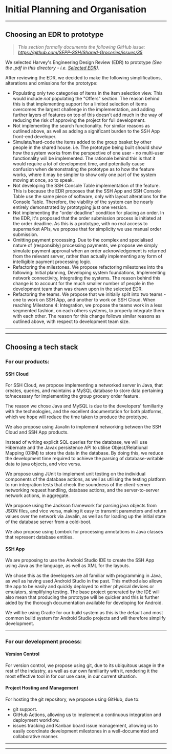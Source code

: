 # Initial Planning and Organisation
---
## Choosing an EDR to prototype
> *This section formally documents the following GitHub issue: https://github.com/SEPP-SSH/Shared-Groceries/issues/35*

We selected Harvey's Engineering Design Review (EDR) to prototype *(See the .pdf in this directory - i.e. [Selected EDR](/Selected%20EDR.pdf))*.

After reviewing the EDR, we decided to make the following simplifications, alterations and omissions for the prototype:
-  Populating only two categories of items in the item selection view. This would include _not_ populating the "Offers" section. The reason behind this is that implementing support for a limited selection of items overcomes the largest challenge in the implementation, and adding further layers of features on top of this doesn't add much in the way of reducing the risk of approving the project for full development.
- Not implementing the search functionality. For similar reasons as outlined above, as well as adding a significant burden to the SSH App front-end developer.
- Simulate/hard-code the items added to the group basket by other people in the shared house. i.e. The prototype being built should show how the system works from the perspective of one user - no multi-user functionality will be implemented. The rationale behind this is that it would require a lot of development time, and potentially cause confusion when demonstrating the prototype as to how the feature works, where it may be simpler to show only one part of the system moving at once, so to speak.
- Not developing the SSH Console Table implementation of the feature. This is because the EDR proposes that the SSH App and SSH Console Table use the same piece of software, only with layout alterations for the Console Table. Therefore, the viability of the system can be nearly entirely demonstrated by prototyping just one version.
- Not implementing the "order deadline" condition for placing an order. In the EDR, it's proposed that the order submission process is initiated at the order deadline. As this is a prototype, with no real access to supermarket APIs, we propose that for simplicity we use manual order submission.
- Omitting payment processing. Due to the complex and specialised nature of (responsibly) processing payments, we propose we simply simulate payment approval when an order acknowledgement is returned from the relevant server, rather than actually implementing any form of intelligible payment processing logic.
- Refactoring the milestones. We propose refactoring milestones into the following: Initial planning, Developing system foundations, Implementing network connectivity, Integrating the systems. The reason behind this change is to account for the much smaller number of people in the development team than was drawn upon in the selected EDR.
- Refactoring the teams. We propose that we initially split into two teams - one to work on SSH App, and another to work on SSH Cloud. When reaching Milestone 4: Integration, we propose the teams work in a less segmented fashion, on each others systems, to properly integrate them with each other. The reason for this change follows similar reasons as outlined above, with respect to development team size.

---
---
## Choosing a tech stack
### For our products:
#### SSH Cloud
For SSH Cloud, we propose implementing a networked server in Java, that creates, queries, and maintains a MySQL database to store data pertaining to/necessary for implementing the group grocery order feature.

The reason we chose Java and MySQL is due to the developers' familiarity with the technologies, and the excellent documentation for both platforms, which we hope will reduce the time taken to produce the prototype.

We also propose using Javalin to implement networking between the SSH Cloud and SSH App products.

Instead of writing explicit SQL queries for the database, we will use Hibernate and the Javax persistence API to utilise Object/Relational Mapping (ORM) to store the data in the database. By doing this, we reduce the development time required to achieve the parsing of database-writable data to java objects, and vice versa.

We propose using JUnit to implement unit testing on the individual components of the database actions, as well as utilising the testing platform to run integration tests that check the soundness of the client-server networking request handling, database actions, and the server-to-server network actions, in aggregate.

We propose using the Jackson framework for parsing java objects from JSON files, and vice versa, making it easy to transmit parameters and return values over the network via Javalin, as well as for loading up the initial state of the database server from a cold-boot.

We also propose using Lombok for processing annotations in Java classes that represent database entities.

#### SSH App
We are proposing to use the Android Studio IDE to create the SSH App using Java as the language, as well as XML for the layouts.

We chose this as the developers are all familiar with programming in Java, as well as having used Android Studio in the past. This method also allows the app to be easily and quickly deployed to either physical devices or emulators, simplifying testing. The base project generated by the IDE will also mean that producing the prototype will be quicker and this is further aided by the thorough documentation available for developing for Android.

We will be using Gradle for our build system as this is the default and most common build system for Android Studio projects and will therefore simplify development.

---
### For our development process:
#### Version Control
For version control, we propose using git, due to its ubiquitous usage in the rest of the industry, as well as our own familiarity with it, rendering it the most effective tool in for our use case, in our current situation.

#### Project Hosting and Management
For hosting the git repository, we propose using GitHub, due to:
- git support.
- GitHub Actions, allowing us to implement a continuous integration and deployment workflow.
- issues tracking and Kanban board issue management, allowing us to easily coordinate development milestones in a well-documented and collaborative manner.

---
---
